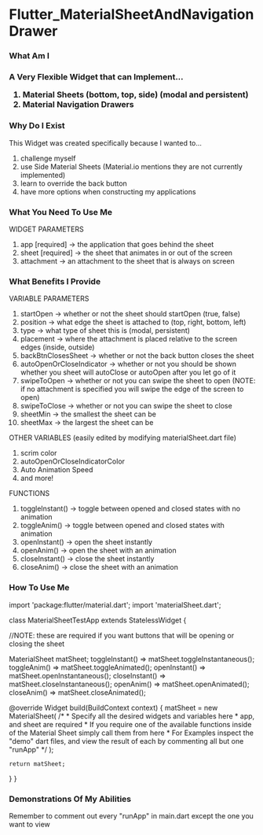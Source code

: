 # Flutter_MaterialSheetAndNavigationDrawer

<h3>What Am I<h3>

A Very Flexible Widget that can Implement...
1. Material Sheets (bottom, top, side) (modal and persistent) 
2. Material Navigation Drawers

<h3>Why Do I Exist</h3>

This Widget was created specifically because I wanted to...
1. challenge myself
2. use Side Material Sheets (Material.io mentions they are not currently implemented)
3. learn to override the back button
4. have more options when constructing my applications

<h3>What You Need To Use Me</h3>

WIDGET PARAMETERS
1. app [required] -> the application that goes behind the sheet
2. sheet [required] -> the sheet that animates in or out of the screen
3. attachment -> an attachment to the sheet that is always on screen

<h3>What Benefits I Provide</h3>

VARIABLE PARAMETERS
1. startOpen -> whether or not the sheet should startOpen (true, false)
2. position -> what edge the sheet is attached to (top, right, bottom, left)
3. type -> what type of sheet this is (modal, persistent)
4. placement -> where the attachment is placed relative to the screen edges (inside, outside)
5. backBtnClosesSheet -> whether or not the back button closes the sheet
6. autoOpenOrCloseIndicator -> whether or not you should be shown whether you sheet will autoClose or autoOpen after you let go of it
7. swipeToOpen -> whether or not you can swipe the sheet to open (NOTE: if no attachment is specified you will swipe the edge of the screen to open)
8. swipeToClose -> whether or not you can swipe the sheet to close
9. sheetMin -> the smallest the sheet can be
10. sheetMax -> the largest the sheet can be

OTHER VARIABLES (easily edited by modifying materialSheet.dart file)
1. scrim color
2. autoOpenOrCloseIndicatorColor
3. Auto Animation Speed
4. and more!

FUNCTIONS
1. toggleInstant() -> toggle between opened and closed states with no animation
2. toggleAnim() -> toggle between opened and closed states with animation 
3. openInstant() -> open the sheet instantly
4. openAnim() -> open the sheet with an animation
5. closeInstant() -> close the sheet instantly
6. closeAnim() -> close the sheet with an animation

<h3>How To Use Me</h3>

import 'package:flutter/material.dart';
import 'materialSheet.dart';

class MaterialSheetTestApp extends StatelessWidget {

  //NOTE: these are required if you want buttons that will be opening or closing the sheet

  MaterialSheet matSheet;
  toggleInstant() => matSheet.toggleInstantaneous();
  toggleAnim() => matSheet.toggleAnimated();
  openInstant() => matSheet.openInstantaneous();
  closeInstant() => matSheet.closeInstantaneous();
  openAnim() => matSheet.openAnimated();
  closeAnim() => matSheet.closeAnimated();

  @override
  Widget build(BuildContext context) {
    matSheet = new MaterialSheet(
      /*
      * Specify all the desired widgets and variables here
      * app, and sheet are required
      * If you require one of the available functions inside of the Material Sheet simply call them from here
      * For Examples inspect the "demo" dart files, and view the result of each by commenting all but one "runApp"
      */
    );

    return matSheet;
  }
}

<h3>Demonstrations Of My Abilities</h3>

Remember to comment out every "runApp" in main.dart except the one you want to view



